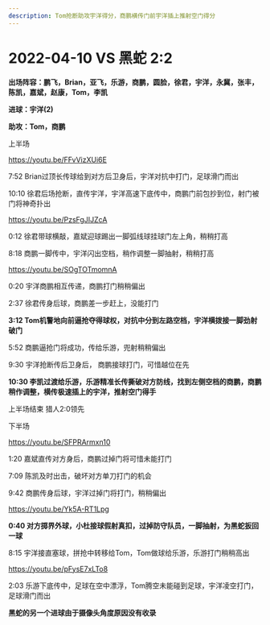 ```yaml
---
description: Tom抢断助攻宇洋得分，商鹏横传门前宇洋插上推射空门得分
---
```


# 2022-04-10 VS 黑蛇 2:2

**出场阵容：鹏飞，Brian，亚飞，乐游，商鹏，圆脸，徐君，宇洋，永冀，张丰，陈凯，嘉斌，赵康，Tom，李凯**

**进球：宇洋(2)**

**助攻：Tom，商鹏**

上半场

https://youtu.be/FFvVizXUi6E

7:52 Brian过顶长传球给到对方后卫身后，宇洋对抗中打门，足球滑门而出&#x20;

10:10 徐君后场抢断，直传宇洋，宇洋高速下底传中，商鹏门前包抄到位，射门被门将神奇扑出

https://youtu.be/PzsFgJIJZcA

0:12 徐君带球横敲，嘉斌迎球踢出一脚弧线球挂球门左上角，稍稍打高&#x20;

8:18 商鹏一脚传中，宇洋闪出空档，稍作调整一脚抽射，稍稍打高

https://youtu.be/SOgTOTmomnA

0:20 宇洋商鹏相互传递，商鹏打门稍稍偏出&#x20;

2:37 徐君传身后球，商鹏差一步赶上，没能打门&#x20;

**3:12 Tom机警地向前逼抢夺得球权，对抗中分到左路空档，宇洋横拨接一脚劲射破门**&#x20;

5:52 商鹏逼抢门将成功，传给乐游，兜射稍稍偏出&#x20;

9:30 宇洋抢断传后卫身后， 商鹏接球打门，可惜越位在先&#x20;

**10:30 李凯过渡给乐游，乐游精准长传撕破对方防线，找到左侧空档的商鹏，商鹏稍作调整，横传极速插上的宇洋，推射空门得手**

上半场结束 猎人2:0领先

下半场

https://youtu.be/SFPRArmxn10

1:20 嘉斌直传对方身后，商鹏过掉门将可惜未能打门&#x20;

7:09 陈凯及时出击，破坏对方单刀打门的机会&#x20;

9:42 商鹏传身后球，宇洋过掉门将打门，稍稍偏出

https://youtu.be/Yk5A-RT1Lpg

**0:40 对方掷界外球，小杜接球假射真扣，过掉防守队员，一脚抽射，为黑蛇扳回一球**&#x20;

8:15 宇洋接直塞球，拼抢中转移给Tom，Tom做球给乐游，乐游打门稍稍高出

https://youtu.be/pFysE7xLTo8

2:03 乐游下底传中，足球在空中漂浮，Tom腾空未能碰到足球，宇洋凌空打门，足球滑门而出

**黑蛇的另一个进球由于摄像头角度原因没有收录**
